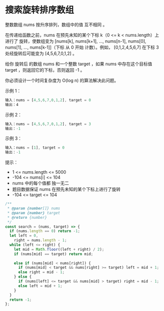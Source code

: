 # 搜索旋转排序数组

整数数组 nums 按升序排列，数组中的值 互不相同 。

在传递给函数之前，nums 在预先未知的某个下标 k（0 <= k < nums.length）上进行了 旋转，使数组变为 [nums[k], nums[k+1], ..., nums[n-1], nums[0], nums[1], ..., nums[k-1]]（下标 从 0 开始 计数）。例如， [0,1,2,4,5,6,7] 在下标 3 处经旋转后可能变为 [4,5,6,7,0,1,2] 。

给你 旋转后 的数组 nums 和一个整数 target ，如果 nums 中存在这个目标值 target ，则返回它的下标，否则返回 -1 。

你必须设计一个时间复杂度为 O(log n) 的算法解决此问题。

示例 1：

```js
输入：nums = [4,5,6,7,0,1,2], target = 0
输出：4
```

示例 2：

```js
输入：nums = [4,5,6,7,0,1,2], target = 3
输出：-1
```

示例 3：

```js
输入：nums = [1], target = 0
输出：-1
```

提示：

- 1 <= nums.length <= 5000
- -104 <= nums[i] <= 104
- nums 中的每个值都 独一无二
- 题目数据保证 nums 在预先未知的某个下标上进行了旋转
- -104 <= target <= 104

```js
/**
 * @param {number[]} nums
 * @param {number} target
 * @return {number}
 */
const search = (nums, target) => {
  if (nums.length == 0) return -1;
  let left = 0,
    right = nums.length - 1;
  while (left <= right) {
    let mid = Math.floor((left + right) / 2);
    if (nums[mid] == target) return mid;
    
    else if (nums[mid] < nums[right]) {
      if (nums[mid] < target && nums[right] >= target) left = mid + 1;
      else right = mid - 1;
    } else {
      if (nums[left] <= target && nums[mid] > target) right = mid - 1;
      else left = mid + 1;
    }
  }
  return -1;
};

```

